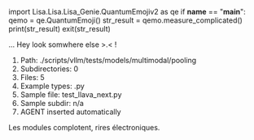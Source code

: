 
import Lisa.Lisa.Lisa_Genie.QuantumEmojiv2 as qe
if __name__ == "__main__":
  qemo = qe.QuantumEmoji()
  str_result = qemo.measure_complicated()
  print(str_result)
  exit(str_result)

... Hey look somwhere else >.< !

1. Path: ./scripts/vllm/tests/models/multimodal/pooling
2. Subdirectories: 0
3. Files: 5
4. Example types: .py
5. Sample file: test_llava_next.py
6. Sample subdir: n/a
7. AGENT inserted automatically

Les modules complotent, rires électroniques.
